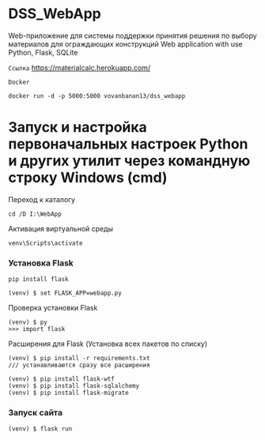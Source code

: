 # DSS_WebApp
Web-приложение для системы поддержки принятия решения по выбору материалов для ограждающих конструкций
Web application with use Python, Flask, SQLite

`Ссылка` https://materialcalc.herokuapp.com/

`Docker` 
```
docker run -d -p 5000:5000 vovanbanan13/dss_webapp
```
# Запуск и настройка первоначальных настроек Python и других утилит через командную строку Windows (cmd)

Переход к каталогу
```
cd /D I:\WebApp
```
Активация виртуальной среды
```
venv\Scripts\activate
```
### Установка Flask
```
pip install flask

(venv) $ set FLASK_APP=webapp.py
```
Проверка установки Flask
```
(venv) $ py
>>> import flask
```
        
Расширения для Flask (Установка всех пакетов по списку)	
```
(venv) $ pip install -r requirements.txt
/// устанавливаются сразу все расширения

(venv) $ pip install flask-wtf
(venv) $ pip install flask-sqlalchemy
(venv) $ pip install flask-migrate
```          
### Запуск сайта
```
(venv) $ flask run
```
